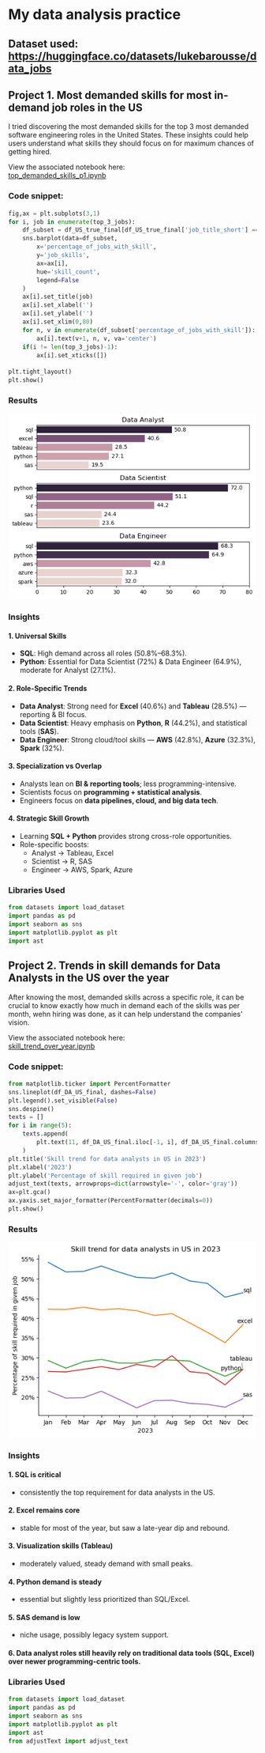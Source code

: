 # My data analysis practice
## Dataset used: https://huggingface.co/datasets/lukebarousse/data_jobs
## Project 1. Most demanded skills for most in-demand job roles in the US

I tried discovering the most demanded skills for the top 3 most demanded software engineering roles in the United States. These insights could help users understand what skills they should focus on for maximum chances of getting hired.

View the associated notebook here:  
[top_demanded_skills_p1.ipynb](Project/project1/top_demanded_skills_p1.ipynb)

### Code snippet:

```python
fig,ax = plt.subplots(3,1)
for i, job in enumerate(top_3_jobs):
    df_subset = df_US_true_final[df_US_true_final['job_title_short'] == job]
    sns.barplot(data=df_subset, 
        x='percentage_of_jobs_with_skill', 
        y='job_skills', 
        ax=ax[i], 
        hue='skill_count',
        legend=False
    )
    ax[i].set_title(job)
    ax[i].set_xlabel('')
    ax[i].set_ylabel('')
    ax[i].set_xlim(0,80)
    for n, v in enumerate(df_subset['percentage_of_jobs_with_skill']):
        ax[i].text(v+1, n, v, va='center')
    if(i != len(top_3_jobs)-1):
        ax[i].set_xticks([])

plt.tight_layout()
plt.show()
```
### Results
![Visualization of top skills for top AIML roles](Project/project1/output.png)

### Insights

#### 1. Universal Skills
- **SQL**: High demand across all roles (50.8%–68.3%).
- **Python**: Essential for Data Scientist (72%) & Data Engineer (64.9%), moderate for Analyst (27.1%).

#### 2. Role-Specific Trends
- **Data Analyst**: Strong need for **Excel** (40.6%) and **Tableau** (28.5%) — reporting & BI focus.
- **Data Scientist**: Heavy emphasis on **Python**, **R** (44.2%), and statistical tools (**SAS**).
- **Data Engineer**: Strong cloud/tool skills — **AWS** (42.8%), **Azure** (32.3%), **Spark** (32%).

#### 3. Specialization vs Overlap
- Analysts lean on **BI & reporting tools**; less programming-intensive.
- Scientists focus on **programming + statistical analysis**.
- Engineers focus on **data pipelines, cloud, and big data tech**.

#### 4. Strategic Skill Growth
- Learning **SQL + Python** provides strong cross-role opportunities.
- Role-specific boosts:
  - Analyst → Tableau, Excel
  - Scientist → R, SAS
  - Engineer → AWS, Spark, Azure

### Libraries Used

```python
from datasets import load_dataset
import pandas as pd
import seaborn as sns
import matplotlib.pyplot as plt
import ast
```

## Project 2. Trends in skill demands for Data Analysts in the US over the year

After knowing the most, demanded skills across a specific role, it can be crucial to know exactly how much in demand each of the skills was per month, wehn hiring was done, as it can help understand the companies' vision.

View the associated notebook here:  
[skill_trend_over_year.ipynb](Project\project2\skill_trend_over_year.ipynb)

### Code snippet:

```python
from matplotlib.ticker import PercentFormatter
sns.lineplot(df_DA_US_final, dashes=False)
plt.legend().set_visible(False)
sns.despine()
texts = []
for i in range(5):
    texts.append(
        plt.text(11, df_DA_US_final.iloc[-1, i], df_DA_US_final.columns[i])
    )
plt.title('Skill trend for data analysts in US in 2023')
plt.xlabel('2023')
plt.ylabel('Percentage of skill required in given job')
adjust_text(texts, arrowprops=dict(arrowstyle='-', color='gray'))
ax=plt.gca()
ax.yaxis.set_major_formatter(PercentFormatter(decimals=0))
plt.show()
```
### Results
![Visualization of top skills for top AIML roles](Project/project2/output.png)

### Insights

#### 1. SQL is critical
- consistently the top requirement for data analysts in the US.

#### 2. Excel remains core 
- stable for most of the year, but saw a late-year dip and rebound.

#### 3. Visualization skills (Tableau) 
- moderately valued, steady demand with small peaks.

#### 4. Python demand is steady
- essential but slightly less prioritized than SQL/Excel.

#### 5. SAS demand is low
- niche usage, possibly legacy system support.

#### 6. Data analyst roles still heavily rely on traditional data tools (SQL, Excel) over newer programming-centric tools.

### Libraries Used

```python
from datasets import load_dataset
import pandas as pd
import seaborn as sns
import matplotlib.pyplot as plt
import ast
from adjustText import adjust_text
```
